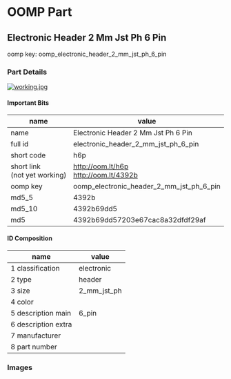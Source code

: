 # OOMP Part  
## Electronic Header 2 Mm Jst Ph 6 Pin  
  
oomp key: oomp_electronic_header_2_mm_jst_ph_6_pin  
  
### Part Details  
  
[![working.jpg](working_600.jpg)](working.jpg)  
  
#### Important Bits  
| name | value | 
| --- | --- | 
| name | Electronic Header 2 Mm Jst Ph 6 Pin | 
| full id | electronic_header_2_mm_jst_ph_6_pin | 
| short code | h6p | 
| short link<br>(not yet working) | http://oom.lt/h6p<br>http://oom.lt/4392b | 
| oomp key | oomp_electronic_header_2_mm_jst_ph_6_pin | 
| md5_5 | 4392b | 
| md5_10 | 4392b69dd5 | 
| md5 | 4392b69dd57203e67cac8a32dfdf29af | 
#### ID Composition  
| name | value | 
| --- | --- | 
| 1 classification | electronic | 
| 2 type | header | 
| 3 size | 2_mm_jst_ph | 
| 4 color |  | 
| 5 description main | 6_pin | 
| 6 description extra |  | 
| 7 manufacturer |  | 
| 8 part number |  | 
### Images  
